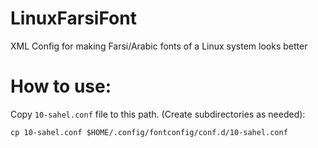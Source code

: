 # LinuxFarsiFont
XML Config for making Farsi/Arabic fonts of a Linux system looks better


# How to use:
Copy `10-sahel.conf` file to this path. (Create subdirectories as needed):
```
cp 10-sahel.conf $HOME/.config/fontconfig/conf.d/10-sahel.conf
```
